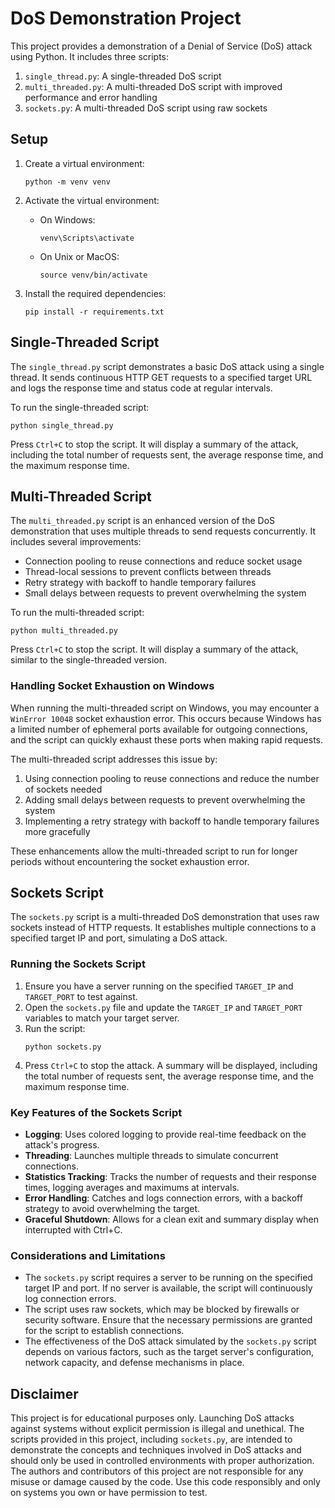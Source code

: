 # DoS Demonstration Project

This project provides a demonstration of a Denial of Service (DoS) attack using Python. It includes three scripts:

1. `single_thread.py`: A single-threaded DoS script
2. `multi_threaded.py`: A multi-threaded DoS script with improved performance and error handling
3. `sockets.py`: A multi-threaded DoS script using raw sockets

## Setup

1. Create a virtual environment:
   ```
   python -m venv venv
   ```

2. Activate the virtual environment:
   - On Windows:
     ```
     venv\Scripts\activate
     ```
   - On Unix or MacOS:
     ```
     source venv/bin/activate
     ```

3. Install the required dependencies:
   ```
   pip install -r requirements.txt
   ```

## Single-Threaded Script

The `single_thread.py` script demonstrates a basic DoS attack using a single thread. It sends continuous HTTP GET requests to a specified target URL and logs the response time and status code at regular intervals.

To run the single-threaded script:
```
python single_thread.py
```

Press `Ctrl+C` to stop the script. It will display a summary of the attack, including the total number of requests sent, the average response time, and the maximum response time.

## Multi-Threaded Script

The `multi_threaded.py` script is an enhanced version of the DoS demonstration that uses multiple threads to send requests concurrently. It includes several improvements:

- Connection pooling to reuse connections and reduce socket usage
- Thread-local sessions to prevent conflicts between threads
- Retry strategy with backoff to handle temporary failures
- Small delays between requests to prevent overwhelming the system

To run the multi-threaded script:
```
python multi_threaded.py
```

Press `Ctrl+C` to stop the script. It will display a summary of the attack, similar to the single-threaded version.

### Handling Socket Exhaustion on Windows

When running the multi-threaded script on Windows, you may encounter a `WinError 10048` socket exhaustion error. This occurs because Windows has a limited number of ephemeral ports available for outgoing connections, and the script can quickly exhaust these ports when making rapid requests.

The multi-threaded script addresses this issue by:

1. Using connection pooling to reuse connections and reduce the number of sockets needed
2. Adding small delays between requests to prevent overwhelming the system
3. Implementing a retry strategy with backoff to handle temporary failures more gracefully

These enhancements allow the multi-threaded script to run for longer periods without encountering the socket exhaustion error.

## Sockets Script

The `sockets.py` script is a multi-threaded DoS demonstration that uses raw sockets instead of HTTP requests. It establishes multiple connections to a specified target IP and port, simulating a DoS attack.

### Running the Sockets Script

1. Ensure you have a server running on the specified `TARGET_IP` and `TARGET_PORT` to test against.
2. Open the `sockets.py` file and update the `TARGET_IP` and `TARGET_PORT` variables to match your target server.
3. Run the script:
   ```
   python sockets.py
   ```
4. Press `Ctrl+C` to stop the attack. A summary will be displayed, including the total number of requests sent, the average response time, and the maximum response time.

### Key Features of the Sockets Script

- **Logging**: Uses colored logging to provide real-time feedback on the attack's progress.
- **Threading**: Launches multiple threads to simulate concurrent connections.
- **Statistics Tracking**: Tracks the number of requests and their response times, logging averages and maximums at intervals.
- **Error Handling**: Catches and logs connection errors, with a backoff strategy to avoid overwhelming the target.
- **Graceful Shutdown**: Allows for a clean exit and summary display when interrupted with Ctrl+C.

### Considerations and Limitations

- The `sockets.py` script requires a server to be running on the specified target IP and port. If no server is available, the script will continuously log connection errors.
- The script uses raw sockets, which may be blocked by firewalls or security software. Ensure that the necessary permissions are granted for the script to establish connections.
- The effectiveness of the DoS attack simulated by the `sockets.py` script depends on various factors, such as the target server's configuration, network capacity, and defense mechanisms in place.

## Disclaimer

This project is for educational purposes only. Launching DoS attacks against systems without explicit permission is illegal and unethical. The scripts provided in this project, including `sockets.py`, are intended to demonstrate the concepts and techniques involved in DoS attacks and should only be used in controlled environments with proper authorization. The authors and contributors of this project are not responsible for any misuse or damage caused by the code. Use this code responsibly and only on systems you own or have permission to test.

